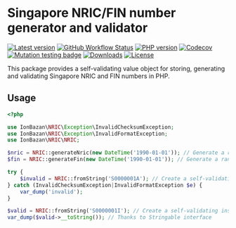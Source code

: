# Singapore NRIC/FIN number generator and validator

[![Latest version](https://img.shields.io/packagist/v/ion-bazan/nric.svg)](https://packagist.org/packages/ion-bazan/nric)
[![GitHub Workflow Status](https://img.shields.io/github/workflow/status/IonBazan/NRIC/Tests)](https://github.com/IonBazan/NRIC/actions)
[![PHP version](https://img.shields.io/packagist/php-v/ion-bazan/nric.svg)](https://packagist.org/packages/ion-bazan/nric)
[![Codecov](https://img.shields.io/codecov/c/gh/IonBazan/NRIC)](https://codecov.io/gh/IonBazan/NRIC)
[![Mutation testing badge](https://img.shields.io/endpoint?style=flat&url=https%3A%2F%2Fbadge-api.stryker-mutator.io%2Fgithub.com%2FIonBazan%2FNRIC%2Fmain)](https://dashboard.stryker-mutator.io/reports/github.com/IonBazan/NRIC/main)
[![Downloads](https://img.shields.io/packagist/dt/ion-bazan/nric.svg)](https://packagist.org/packages/ion-bazan/nric)
[![License](https://img.shields.io/packagist/l/ion-bazan/nric.svg)](https://packagist.org/packages/ion-bazan/nric)

This package provides a self-validating value object for storing, generating and validating Singapore NRIC and FIN numbers in PHP.

## Usage

```php
<?php

use IonBazan\NRIC\Exception\InvalidChecksumException;
use IonBazan\NRIC\Exception\InvalidFormatException;
use IonBazan\NRIC\NRIC;

$nric = NRIC::generateNric(new DateTime('1990-01-01')); // Generate a random NRIC number
$fin = NRIC::generateFin(new DateTime('1990-01-01')); // Generate a random FIN number

try {
    $invalid = NRIC::fromString('S0000001A'); // Create a self-validating (invalid) instance
} catch (InvalidChecksumException|InvalidFormatException $e) {
    var_dump('invalid');
}

$valid = NRIC::fromString('S0000001I'); // Create a self-validating instance from valid input
var_dump($valid->__toString()); // Thanks to Stringable interface
```
